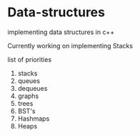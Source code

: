 # Data-structures
implementing data structures in c++ 

Currently working on implementing Stacks

list of priorities
1. stacks
2. queues
3. dequeues
4. graphs
5. trees
6. BST's
7. Hashmaps
8. Heaps
